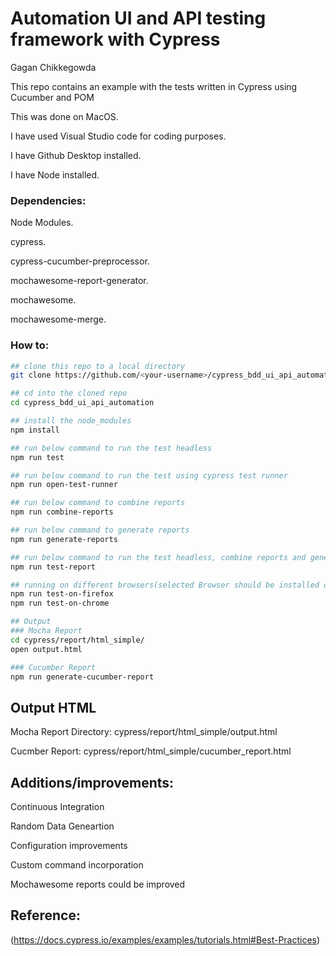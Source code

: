 # Automation UI and API testing framework with Cypress

Gagan Chikkegowda

This repo contains an example with the tests written in Cypress using Cucumber and POM

This was done on MacOS.

I have used Visual Studio code for coding purposes.

I have Github Desktop installed.

I have Node installed.

### Dependencies:

Node Modules.

cypress.

cypress-cucumber-preprocessor.

mochawesome-report-generator.

mochawesome.

mochawesome-merge.

### How to:

```bash
## clone this repo to a local directory
git clone https://github.com/<your-username>/cypress_bdd_ui_api_automation.git

## cd into the cloned repo
cd cypress_bdd_ui_api_automation

## install the node_modules
npm install

## run below command to run the test headless
npm run test

## run below command to run the test using cypress test runner
npm run open-test-runner

## run below command to combine reports
npm run combine-reports

## run below command to generate reports
npm run generate-reports

## run below command to run the test headless, combine reports and generate reports
npm run test-report

## running on different browsers(selected Browser should be installed on the machine executing tests)
npm run test-on-firefox
npm run test-on-chrome

## Output
### Mocha Report
cd cypress/report/html_simple/
open output.html

### Cucumber Report
npm run generate-cucumber-report

```

## Output HTML

Mocha Report Directory: cypress/report/html_simple/output.html

Cucmber Report: cypress/report/html_simple/cucumber_report.html

## Additions/improvements:

Continuous Integration

Random Data Geneartion

Configuration improvements

Custom command incorporation

Mochawesome reports could be improved

## Reference:

(https://docs.cypress.io/examples/examples/tutorials.html#Best-Practices)
